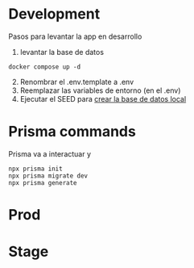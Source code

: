 # Development
Pasos para levantar la app en desarrollo


1. levantar la base de datos
```
docker compose up -d
```

2. Renombrar el .env.template a .env
3. Reemplazar las variables de entorno (en el .env)
4. Ejecutar el SEED para [crear la base de datos local](localhost:3000/api/seed)



# Prisma commands
Prisma va a interactuar y 
```
npx prisma init
npx prisma migrate dev 
npx prisma generate
```
# Prod


# Stage